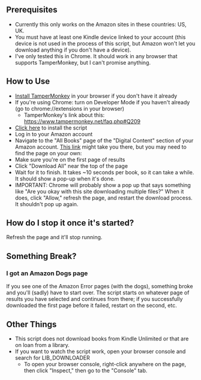 ## Prerequisites

- Currently this only works on the Amazon sites in these countries: US, UK.
- You must have at least one Kindle device linked to your account (this device is not used in the process of this script, but Amazon won't let you download anything if you don't have a device).
- I've only tested this in Chrome. It should work in any browser that supports TamperMonkey, but I can't promise anything.

## How to Use

- [Install TamperMonkey](https://chromewebstore.google.com/detail/tampermonkey/dhdgffkkebhmkfjojejmpbldmpobfkfo?hl=en) in your browser if you don't have it already
- If you're using Chrome: turn on Developer Mode if you haven't already (go to chrome://extensions in your browser)
  - TamperMonkey's link about this: https://www.tampermonkey.net/faq.php#Q209
- [Click here](https://github.com/Make-Fun-Stuff/kindle-library-downloader/raw/refs/heads/main/kindle-library-downloader.user.js) to install the script
- Log in to your Amazon account
- Navigate to the "All Books" page of the "Digital Content" section of your Amazon account. [This link](https://www.amazon.com/hz/mycd/digital-console/contentlist/booksAll/dateDsc) might take you there, but you may need to find the page on your own:
- Make sure you're on the first page of results
- Click "Download All" near the top of the page
- Wait for it to finish. It takes ~10 seconds per book, so it can take a while. It should show a pop-up when it's done.
- IMPORTANT: Chrome will probably show a pop up that says something like "Are you okay with this site downloading multiple files?" When it does, click "Allow," refresh the page, and restart the download process. It shouldn't pop up again.

## How do I stop it once it's started?

Refresh the page and it'll stop running.

## Something Break?

### I got an Amazon Dogs page

If you see one of the Amazon Error pages (with the dogs), something broke and you'll (sadly) have to start over. The script starts on whatever page of results you have selected and continues from there; if you successfully downloaded the first page before it failed, restart on the second, etc.

## Other Things

- This script does not download books from Kindle Unlimited or that are on loan from a library.
- If you want to watch the script work, open your browser console and search for LIB_DOWNLOADER
  - To open your browser console, right-click anywhere on the page, then click "Inspect," then go to the "Console" tab.
